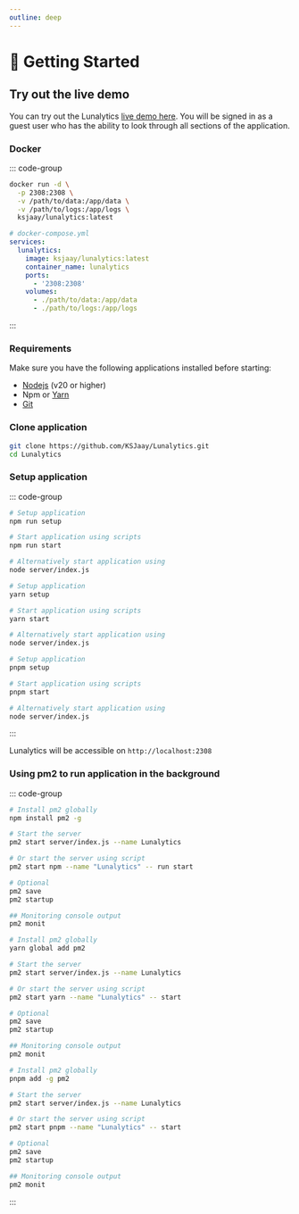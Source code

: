```yaml
---
outline: deep
---
```


# 🚀 Getting Started

## Try out the live demo

You can try out the Lunalytics [live demo here](https://demo.lunalytics.xyz). You will be signed in as a guest user who has the ability to look through all sections of the application.

### Docker

::: code-group

```bash [Docker]
docker run -d \
  -p 2308:2308 \
  -v /path/to/data:/app/data \
  -v /path/to/logs:/app/logs \
  ksjaay/lunalytics:latest
```

```yaml [Docker Compose]
# docker-compose.yml
services:
  lunalytics:
    image: ksjaay/lunalytics:latest
    container_name: lunalytics
    ports:
      - '2308:2308'
    volumes:
      - ./path/to/data:/app/data
      - ./path/to/logs:/app/logs
```

:::

### Requirements

Make sure you have the following applications installed before starting:

- [Nodejs](https://nodejs.org/en/download/) (v20 or higher)
- Npm or [Yarn](https://classic.yarnpkg.com/lang/en/docs/install/#windows-stable)
- [Git](https://git-scm.com/)

### Clone application

```bash
git clone https://github.com/KSJaay/Lunalytics.git
cd Lunalytics
```

### Setup application

::: code-group

```bash [npm]
# Setup application
npm run setup

# Start application using scripts
npm run start

# Alternatively start application using
node server/index.js
```

```bash [yarn]
# Setup application
yarn setup

# Start application using scripts
yarn start

# Alternatively start application using
node server/index.js
```

```bash [pnpm]
# Setup application
pnpm setup

# Start application using scripts
pnpm start

# Alternatively start application using
node server/index.js
```

:::

Lunalytics will be accessible on `http://localhost:2308`

### Using pm2 to run application in the background

::: code-group

```bash [npm]
# Install pm2 globally
npm install pm2 -g

# Start the server
pm2 start server/index.js --name Lunalytics

# Or start the server using script
pm2 start npm --name "Lunalytics" -- run start

# Optional
pm2 save
pm2 startup

## Monitoring console output
pm2 monit
```

```bash [yarn]
# Install pm2 globally
yarn global add pm2

# Start the server
pm2 start server/index.js --name Lunalytics

# Or start the server using script
pm2 start yarn --name "Lunalytics" -- start

# Optional
pm2 save
pm2 startup

## Monitoring console output
pm2 monit
```

```bash [pnpm]
# Install pm2 globally
pnpm add -g pm2

# Start the server
pm2 start server/index.js --name Lunalytics

# Or start the server using script
pm2 start pnpm --name "Lunalytics" -- start

# Optional
pm2 save
pm2 startup

## Monitoring console output
pm2 monit
```

:::
